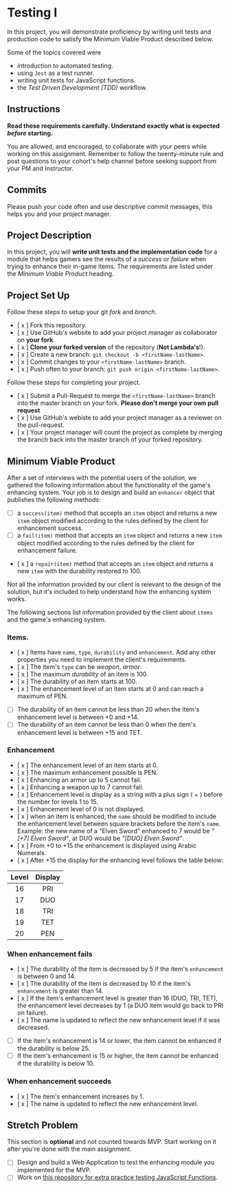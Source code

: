 # Testing I

In this project, you will demonstrate proficiency by writing unit tests and production code to satisfy the Minimum Viable Product described below.

Some of the topics covered were

- introduction to automated testing.
- using `Jest` as a test runner.
- writing unit tests for JavaScript functions.
- the _Test Driven Development (TDD)_ workflow.

## Instructions

**Read these requirements carefully. Understand exactly what is expected _before_ starting.**

You are allowed, and encouraged, to collaborate with your peers while working on this assignment. Remember to follow the twenty-minute rule and post questions to your cohort's help channel before seeking support from your PM and Instructor.

## Commits

Please push your code often and use descriptive commit messages, this helps you and your project manager.

## Project Description

In this project, you will **write unit tests and the implementation code** for a module that helps gamers see the results of a _success_ or _failure_ when trying to enhance their in-game items. The requirements are listed under the _Minimum Viable Product_ heading.

## Project Set Up

Follow these steps to setup your git _fork_ and _branch_.

- [ x ] Fork this repository.
- [ x ] Use GitHub's website to add your project manager as collaborator on **your fork**.
- [ x ] **Clone your forked version** of the repository (**Not Lambda's**!).
- [ x ] Create a new branch: `git checkout -b <firstName-lastName>`.
- [ x ] Commit changes to your `<firstName-lastName>` branch.
- [ x ] Push often to your branch: `git push origin <firstName-lastName>`.

Follow these steps for completing your project.

- [ x ] Submit a Pull-Request to merge the `<firstName-lastName>` branch into the master branch on your fork. **Please don't merge your own pull request**
- [ x ] Use GitHub's webiste to add your project manager as a reviewer on the pull-request.
- [ x ] Your project manager will count the project as complete by merging the branch back into the master branch of your forked repository.

## Minimum Viable Product

After a set of interviews with the potential users of the solution, we gathered the following information about the functionality of the game's enhancing system. Your job is to design and build an `enhancer` object that publishes the following methods:

- [ ] a `success(item)` method that accepts an `item` object and returns a new `item` object modified according to the rules defined by the client for enhancement success.
- [ ] a `fail(item)` method that accepts an `item` object and returns a new `item` object modified according to the rules defined by the client for enhancement failure.
- [ x ] a `repair(item)` method that accepts an `item` object and returns a new `item` with the durability restored to 100.

Not all the information provided by our client is relevant to the design of the solution, but it's included to help understand how the enhancing system works.

The following sections list information provided by the client about `items` and the game's enhancing system.

### Items.

- [ x ] Items have `name`, `type`, `durability` and `enhancement`. Add any other properties you need to implement the client's requirements.
- [ x ] The item's `type` can be _weapon_, _armor_.
- [ x ] The maximum _durability_ of an item is 100.
- [ x ] The durability of an item starts at 100.
- [ x ] The enhancement level of an item starts at 0 and can reach a maximum of PEN.
- [ ] The durability of an item cannot be less than 20 when the item's enhancement level is between +0 and +14.
- [ ] The durability of an item cannot be less than 0 when the item's enhancement level is between +15 and TET.

### Enhancement

- [ x ] The enhancement level of an item starts at 0.
- [ x ] The maximum enhancement possible is PEN.
- [ x ] Enhancing an armor up to 5 cannot fail.
- [ x ] Enhancing a weapon up to 7 cannot fail.
- [ x ] Enhancement level is display as a string with a plus sign ( + ) before the number for levels 1 to 15.
- [ x ] Enhancement level of 0 is not displayed.
- [ x ] when an item is enhanced, the `name` should be modified to include the enhancement level between square brackets before the item's `name`. Example: the new name of a "Elven Sword" enhanced to 7 would be _"[+7] Elven Sword"_, at DUO would be _"[DUO] Elven Sword"_.
- [ x ] From +0 to +15 the enhancement is displayed using Arabic Numerals.
- [ x ] After +15 the display for the enhancing level follows the table below:

| Level | Display |
| :---: | :-----: |
|  16   |   PRI   |
|  17   |   DUO   |
|  18   |   TRI   |
|  19   |   TET   |
|  20   |   PEN   |

### When enhancement fails

- [ x ] The durability of the item is decreased by 5 if the item's `enhancement` is between 0 and 14.
- [ x ] The durability of the item is decreased by 10 if the item's `enhancement` is greater than 14.
- [ x ] If the item's enhancement level is greater than 16 (DUO, TRI, TET), the enhancement level decreases by 1 (a DUO item would go back to PRI on failure).
- [ x ] The name is updated to reflect the new enhancement level if it was decreased.
- [ ] If the item's enhancement is 14 or lower, the item cannot be enhanced if the durability is below 25.
- [ ] If the item's enhancement is 15 or higher, the item cannot be enhanced if the durability is below 10.

### When enhancement succeeds

- [ x ] The item's enhancement increases by 1.
- [ x ] The name is updated to reflect the new enhancement level.

## Stretch Problem

This section is **optional** and not counted towards MVP. Start working on it after you're done with the main assignment.

- [ ] Design and build a Web Application to test the enhancing module you implemented for the MVP.
- [ ] Work on [this repository for extra practice testing JavaScript Functions](https://github.com/LambdaSchool/Testing).
